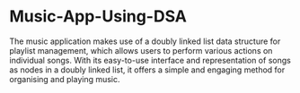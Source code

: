 # Music-App-Using-DSA

<p>The music application makes use of a doubly linked list data structure for playlist management, which allows users to perform various actions on individual songs. With its easy-to-use interface and representation of songs as nodes in a doubly linked list, it offers a simple and engaging method for organising and playing music.
</p>
